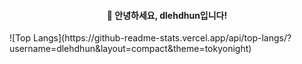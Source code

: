 <h4 align="center">👋 안녕하세요, dlehdhun입니다!</h4>
![Top Langs](https://github-readme-stats.vercel.app/api/top-langs/?username=dlehdhun&layout=compact&theme=tokyonight)
